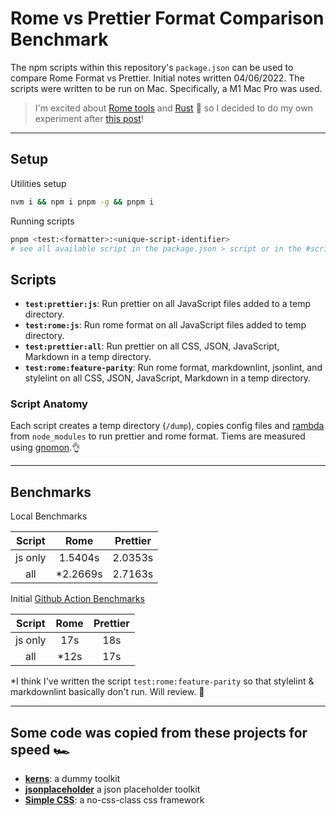 # Rome vs Prettier Format Comparison Benchmark

The npm scripts within this repository's `package.json` can be used to compare Rome Format vs Prettier. Initial notes written 04/06/2022. The scripts were written to be run on Mac. Specifically, a M1 Mac Pro was used.

> I'm excited about [Rome tools](https://rome.tools/) and [Rust](https://www.rust-lang.org/) 🦀 so I decided to do my own experiment after [this post](https://rome.tools/blog/2022/04/05/rome-formatter-release)!

---

## Setup

Utilities setup

```sh
nvm i && npm i pnpm -g && pnpm i
```

Running scripts

```sh
pnpm <test:<formatter>:<unique-script-identifier>
# see all available script in the package.json > script or in the #scripts section below
```

## Scripts

- **`test:prettier:js`**: Run prettier on all JavaScript files added to a temp directory.
- **`test:rome:js`**: Run rome format on all JavaScript files added to temp directory.
- **`test:prettier:all`**: Run prettier on all CSS, JSON, JavaScript, Markdown in a temp directory.
- **`test:rome:feature-parity`**: Run rome format, markdownlint, jsonlint, and stylelint on all CSS, JSON, JavaScript, Markdown in a temp directory.

### Script Anatomy

Each script creates a temp directory (`/dump`), copies config files and [rambda](https://www.npmjs.com/package/ramda) from `node_modules` to run prettier and rome format. Tiems are measured using [gnomon](https://www.npmjs.com/package/gnomon).👌

---

## Benchmarks

Local Benchmarks

| Script | Rome | Prettier |
| :---: | :---: | :---: |
| js only | 1.5404s | 2.0353s |
| all | *2.2669s | 2.7163s |

Initial [Github Action Benchmarks](https://github.com/yowainwright/format-comparison-benchmark/actions)

| Script | Rome | Prettier |
| :---: | :---: | :---: |
| js only | 17s | 18s |
| all | *12s | 17s |


\*I think I've written the script `test:rome:feature-parity` so that stylelint & markdownlint basically don't run. Will review. 🧐


---

## Some code was copied from these projects for speed 🏎️

- **[kerns](https://raw.githubusercontent.com/kerns/dummy/master/README.md)**: a dummy toolkit
- **[jsonplaceholder](https://jsonplaceholder.typicode.com/)** a json placeholder toolkit
- **[Simple CSS](https://simplecss.org/)**: a no-css-class css framework
